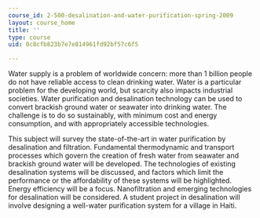 ```yaml
---
course_id: 2-500-desalination-and-water-purification-spring-2009
layout: course_home
title: ''
type: course
uid: 0c8cfb823b7e7e814961fd92bf57c6f5

---
```

Water supply is a problem of worldwide concern: more than 1 billion people do not have reliable access to clean drinking water. Water is a particular problem for the developing world, but scarcity also impacts industrial societies. Water purification and desalination technology can be used to convert brackish ground water or seawater into drinking water. The challenge is to do so sustainably, with minimum cost and energy consumption, and with appropriately accessible technologies.

This subject will survey the state-of-the-art in water purification by desalination and filtration. Fundamental thermodynamic and transport processes which govern the creation of fresh water from seawater and brackish ground water will be developed. The technologies of existing desalination systems will be discussed, and factors which limit the performance or the affordability of these systems will be highlighted. Energy efficiency will be a focus. Nanofiltration and emerging technologies for desalination will be considered. A student project in desalination will involve designing a well-water purification system for a village in Haiti.
